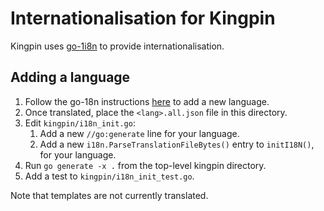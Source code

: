 # Internationalisation for Kingpin

Kingpin uses [go-1i8n](https://github.com/nicksnyder/go-i18n) to provide
internationalisation.

## Adding a language

1. Follow the go-18n instructions [here](https://github.com/nicksnyder/go-i18n#workflow) to add a new language.
2. Once translated, place the `<lang>.all.json` file in this directory.
3. Edit `kingpin/i18n_init.go`:
    1. Add a new `//go:generate` line for your language.
    2. Add a new `i18n.ParseTranslationFileBytes()` entry to `initI18N()`, for your language.
4. Run `go generate -x .` from the top-level kingpin directory.
5. Add a test to `kingpin/i18n_init_test.go`.

Note that templates are not currently translated.
